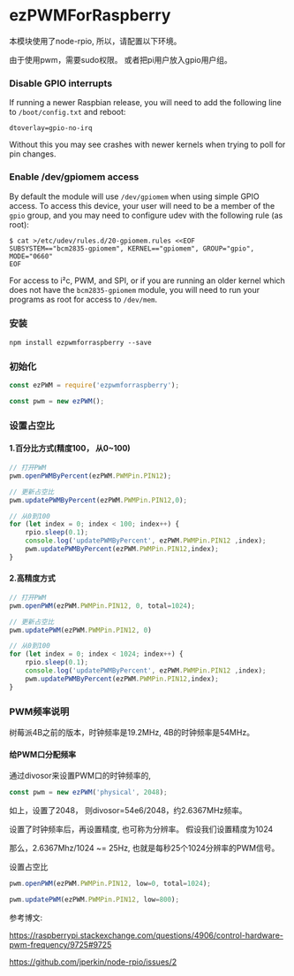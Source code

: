 # ezPWMForRaspberry

本模块使用了node-rpio, 所以，请配置以下环境。

由于使用pwm，需要sudo权限。 或者把pi用户放入gpio用户组。

### Disable GPIO interrupts

If running a newer Raspbian release, you will need to add the following line to
`/boot/config.txt` and reboot:

```
dtoverlay=gpio-no-irq
```

Without this you may see crashes with newer kernels when trying to poll for pin
changes.

### Enable /dev/gpiomem access

By default the module will use `/dev/gpiomem` when using simple GPIO access.
To access this device, your user will need to be a member of the `gpio` group,
and you may need to configure udev with the following rule (as root):

```shell
$ cat >/etc/udev/rules.d/20-gpiomem.rules <<EOF
SUBSYSTEM=="bcm2835-gpiomem", KERNEL=="gpiomem", GROUP="gpio", MODE="0660"
EOF
```

For access to i²c, PWM, and SPI, or if you are running an older kernel which
does not have the `bcm2835-gpiomem` module, you will need to run your programs
as root for access to `/dev/mem`.

### 安装

```
npm install ezpwmforraspberry --save
```

### 初始化

```javascript
const ezPWM = require('ezpwmforraspberry');

const pwm = new ezPWM();

```


### 设置占空比

#### 1.百分比方式(精度100， 从0~100)

```javascript
// 打开PWM
pwm.openPWMByPercent(ezPWM.PWMPin.PIN12);

// 更新占空比
pwm.updatePWMByPercent(ezPWM.PWMPin.PIN12,0);

// 从0到100
for (let index = 0; index < 100; index++) {
    rpio.sleep(0.1);
    console.log('updatePWMByPercent', ezPWM.PWMPin.PIN12 ,index);
    pwm.updatePWMByPercent(ezPWM.PWMPin.PIN12,index);
}

```

#### 2.高精度方式

```javascript
// 打开PWM
pwm.openPWM(ezPWM.PWMPin.PIN12, 0, total=1024);

// 更新占空比
pwm.updatePWM(ezPWM.PWMPin.PIN12, 0)

// 从0到100
for (let index = 0; index < 1024; index++) {
    rpio.sleep(0.1);
    console.log('updatePWMByPercent', ezPWM.PWMPin.PIN12 ,index);
    pwm.updatePWMByPercent(ezPWM.PWMPin.PIN12,index);
}
```



### PWM频率说明

树莓派4B之前的版本，时钟频率是19.2MHz, 4B的时钟频率是54MHz。



#### 给PWM口分配频率

通过divosor来设置PWM口的时钟频率的, 

```javascript
const pwm = new ezPWM('physical', 2048); 
```

如上，设置了2048， 则divosor=54e6/2048，约2.6367MHz频率。

设置了时钟频率后，再设置精度, 也可称为分辨率。 假设我们设置精度为1024

那么，2.6367Mhz/1024 ~= 25Hz, 也就是每秒25个1024分辨率的PWM信号。



设置占空比

```javascript
pwm.openPWM(ezPWM.PWMPin.PIN12, low=0, total=1024); 

pwm.updatePWM(ezPWM.PWMPin.PIN12, low=800);
```



参考博文:

https://raspberrypi.stackexchange.com/questions/4906/control-hardware-pwm-frequency/9725#9725

https://github.com/jperkin/node-rpio/issues/2

